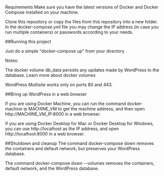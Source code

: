 Requirements
Make sure you have the latest versions of Docker and Docker Compose installed on your machine.

Clone this repository or copy the files from this repository into a new folder. In the docker-compose.yml file you may change the IP address (in case you run multiple containers) or passwords according to your needs.


##Running this project

Just do a simple "docker-compose up" from your directory .

Notes:

The docker volume db_data persists any updates made by WordPress to the database. Learn more about docker volumes

WordPress Multisite works only on ports 80 and 443.


##Bring up WordPress in a web browser

If you are using Docker Machine, you can run the command docker-machine ip MACHINE_VM to get the machine address, and then open http://MACHINE_VM_IP:8000 in a web browser.

If you are using Docker Desktop for Mac or Docker Desktop for Windows, you can use http://localhost as the IP address, and open http://localhost:8000 in a web browser.


##Shutdown and cleanup
The command docker-compose down removes the containers and default network, but preserves your WordPress database.

The command docker-compose down --volumes removes the containers, default network, and the WordPress database.